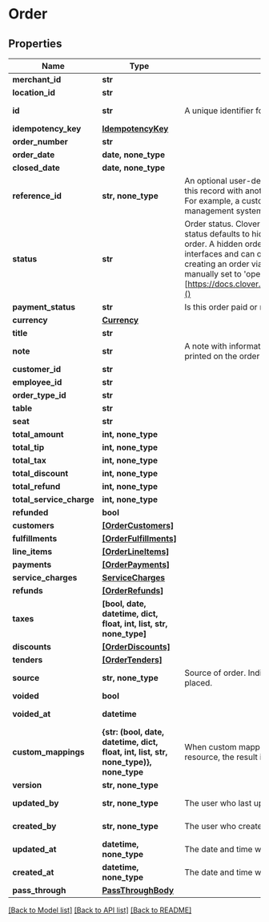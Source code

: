 # Order


## Properties
Name | Type | Description | Notes
------------ | ------------- | ------------- | -------------
**merchant_id** | **str** |  | 
**location_id** | **str** |  | 
**id** | **str** | A unique identifier for an object. | [optional] [readonly] 
**idempotency_key** | [**IdempotencyKey**](IdempotencyKey.md) |  | [optional] 
**order_number** | **str** |  | [optional] 
**order_date** | **date, none_type** |  | [optional] 
**closed_date** | **date, none_type** |  | [optional] 
**reference_id** | **str, none_type** | An optional user-defined reference ID that associates this record with another entity in an external system. For example, a customer ID from an external customer management system. | [optional] 
**status** | **str** | Order status. Clover specific: If no value is set, the status defaults to hidden, which indicates a hidden order. A hidden order is not displayed in user interfaces and can only be retrieved by its id. When creating an order via the REST API the value must be manually set to &#39;open&#39;. More info [https://docs.clover.com/reference/orderupdateorder]() | [optional] 
**payment_status** | **str** | Is this order paid or not? | [optional] 
**currency** | [**Currency**](Currency.md) |  | [optional] 
**title** | **str** |  | [optional] 
**note** | **str** | A note with information about this order, may be printed on the order receipt and displayed in apps | [optional] 
**customer_id** | **str** |  | [optional] 
**employee_id** | **str** |  | [optional] 
**order_type_id** | **str** |  | [optional] 
**table** | **str** |  | [optional] 
**seat** | **str** |  | [optional] 
**total_amount** | **int, none_type** |  | [optional] 
**total_tip** | **int, none_type** |  | [optional] 
**total_tax** | **int, none_type** |  | [optional] 
**total_discount** | **int, none_type** |  | [optional] 
**total_refund** | **int, none_type** |  | [optional] 
**total_service_charge** | **int, none_type** |  | [optional] 
**refunded** | **bool** |  | [optional] 
**customers** | [**[OrderCustomers]**](OrderCustomers.md) |  | [optional] 
**fulfillments** | [**[OrderFulfillments]**](OrderFulfillments.md) |  | [optional] 
**line_items** | [**[OrderLineItems]**](OrderLineItems.md) |  | [optional] 
**payments** | [**[OrderPayments]**](OrderPayments.md) |  | [optional] 
**service_charges** | [**ServiceCharges**](ServiceCharges.md) |  | [optional] 
**refunds** | [**[OrderRefunds]**](OrderRefunds.md) |  | [optional] 
**taxes** | **[bool, date, datetime, dict, float, int, list, str, none_type]** |  | [optional] 
**discounts** | [**[OrderDiscounts]**](OrderDiscounts.md) |  | [optional] 
**tenders** | [**[OrderTenders]**](OrderTenders.md) |  | [optional] 
**source** | **str, none_type** | Source of order. Indicates the way that the order was placed. | [optional] [readonly] 
**voided** | **bool** |  | [optional] 
**voided_at** | **datetime** |  | [optional] [readonly] 
**custom_mappings** | **{str: (bool, date, datetime, dict, float, int, list, str, none_type)}, none_type** | When custom mappings are configured on the resource, the result is included here. | [optional] [readonly] 
**version** | **str, none_type** |  | [optional] 
**updated_by** | **str, none_type** | The user who last updated the object. | [optional] [readonly] 
**created_by** | **str, none_type** | The user who created the object. | [optional] [readonly] 
**updated_at** | **datetime, none_type** | The date and time when the object was last updated. | [optional] [readonly] 
**created_at** | **datetime, none_type** | The date and time when the object was created. | [optional] [readonly] 
**pass_through** | [**PassThroughBody**](PassThroughBody.md) |  | [optional] 

[[Back to Model list]](../../README.md#documentation-for-models) [[Back to API list]](../../README.md#documentation-for-api-endpoints) [[Back to README]](../../README.md)



